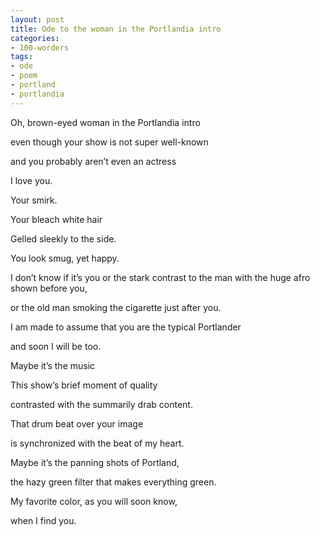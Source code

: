 ```yaml
---
layout: post
title: Ode to the woman in the Portlandia intro
categories:
- 100-worders
tags:
- ode
- poem
- portland
- portlandia
---
```

Oh, brown-eyed woman in the Portlandia intro

even though your show is not super well-known

and you probably aren’t even an actress

I love you.

Your smirk.

Your bleach white hair

Gelled sleekly to the side.

You look smug, yet happy.

I don’t know if it’s you or the stark contrast to the man with the huge afro shown before you,

or the old man smoking the cigarette just after you.

I am made to assume that you are the typical Portlander

and soon I will be too.

Maybe it’s the music

This show’s brief moment of quality

contrasted with the summarily drab content.

That drum beat over your image

is synchronized with the beat of my heart.

Maybe it’s the panning shots of Portland,

the hazy green filter that makes everything green.

My favorite color, as you will soon know,

when I find you.

